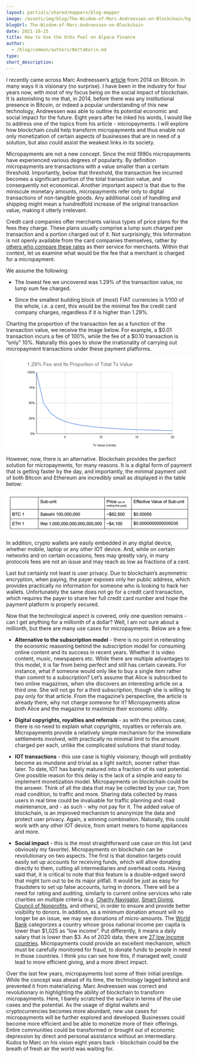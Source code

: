 ```yaml
---
layout: partials/shared/mappers/blog-mapper
image: /assets/img/blog/The-Wisdom-of-Marc-Andreessen-on-Blockchain/bg.jpg
blogUrl: The-Wisdom-of-Marc-Andreessen-on-Blockchain
date: 2021-10-25
title: How to Use the Orbs Pool on Alpaca Finance
author:
  - /blog/common/authors/NettaKorin.md
type:
short_description:
---
```


I recently came across Marc Andreessen’s [article](https://dealbook.nytimes.com/2014/01/21/why-bitcoin-matters/) from 2014 on Bitcoin. In many ways it is visionary (no surprise). I have been in the industry for four years now, with most of my focus being on the social impact of blockchain. It is astonishing to me that, in 2014, before there was any institutional presence in Bitcoin, or indeed a popular understanding of this new technology, Andreessen was able to outline its potential economic and social impact for the future.  Eight years after he inked his words, I would like to address one of the topics from his article - micropayments. I will explore how blockchain could help transform micropayments and thus enable not only monetization of certain aspects of businesses that are in need of a solution, but also could assist the weakest links in its society.

Micropayments are not a new concept. Since the mid 1990s micropayments have experienced various degrees of popularity. By definition micropayments are transactions with a value smaller than a certain threshold. Importantly, below that threshold, the transaction fee incurred becomes a significant portion of the total transaction value, and consequently not economical. Another important aspect is that due to the miniscule monetary amounts, micropayments refer only to digital transactions of non-tangible goods. Any additional cost of handling and shipping might mean a hundredfold increase of the original transaction value, making it utterly irrelevant. 

Credit card companies offer merchants various types of price plans for the fees they charge. These plans usually comprise a lump sum charged per transaction and a portion charged out of it. Not surprisingly, this information is not openly available from the card companies themselves, rather by [others who compare these rates](https://www.merchantmaverick.com/the-complete-guide-to-credit-card-processing-rates-and-fees/) as their service for merchants. Within that context, let us examine what would be the fee that a merchant is charged for a micropayment. 

We assume the following:

- The lowest fee we uncovered was 1.29% of the transaction value, no lump sum fee charged.

- Since the smallest building block of (most) FIAT currencies is 1/100 of the whole, i.e. a cent, this would be the minimal fee the credit card company charges, regardless if it is higher than 1.29%.

Charting the proportion of the transaction fee as a function of the transaction value, we receive the image below. For example, a $0.01 transaction incurs a fee of 100%, while the fee of a $0.10 transaction is “only” 10%. Naturally this goes to show the irrationality of carrying out micropayment transactions under these payment platforms. 

![graph](/assets/img/blog/The-Wisdom-of-Marc-Andreessen-on-Blockchain/image1.png)


However, now, there is an alternative. Blockchain provides the perfect solution for micropayments, for many reasons. It is a digital form of payment that is getting faster by the day, and importantly, the minimal payment unit of both Bitcoin and Ethereum are incredibly small as displayed in the table below: 

![table](/assets/img/blog/The-Wisdom-of-Marc-Andreessen-on-Blockchain/image2.png)


In addition, crypto wallets are easily embedded in any digital device, whether mobile, laptop or any other IOT device. And, while on certain networks and on certain occasions, fees may greatly vary, in many protocols fees are not an issue and may reach as low as fractions of a cent. 

Last but certainly not least is user privacy. Due to blockchain’s asymmetric encryption, when paying, the payer exposes only her public address, which provides practically no information for someone who is looking to hack her wallets. Unfortunately the same does not go for a credit card transaction, which requires the payer to share her full credit card number and hope the payment platform is properly secured. 

Now that the technological aspect is covered, only one question remains - can I get anything for a millionth of a dollar? Well, I am not sure about a millionth, but there are many use cases for micropayments. Below are a few:

- **Alternative to the subscription model** - there is no point in reiterating the economic reasoning behind the subscription model for consuming online content and its success in recent years. Whether it is video content, music, newspapers etc. While there are multiple advantages to this model, it is far from being perfect and still has certain caveats. For instance, what if someone would only like to buy a single item rather than commit to a subscription? Let’s assume that Alice is subscribed to two online magazines, when she discovers an interesting article on a third one. She will not go for a third subscription, though she is willing to pay only for that article. From the magazine’s perspective, the article is already there, why not charge someone for it? Micropayments allow both Alice and the magazine to maximize their economic utility. 

- **Digital copyrights, royalties and referrals** - as with the previous case, there is no need to explain what copyrights, royalties or referrals are. Micropayments provide a relatively simple mechanism for the immediate settlements involved, with practically no minimal limit to the amount charged per each, unlike the complicated solutions that stand today.

- **IOT transactions** - this use case is highly visionary, though will probably become as mundane and trivial as a light switch, sooner rather than later. To date, IOT has barely matured into a fraction of its vast potential. One possible reason for this delay is the lack of a simple and easy to implement monetization model. Micropayments on blockchain could be the answer. Think of all the data that may be collected by your car, from road condition, to traffic and more. Sharing data collected by mass users in real time could be invaluable for traffic planning and road maintenance, and - as such - why not pay for it. The added value of blockchain, is an improved mechanism to anonymize the data and protect user privacy. Again, a winning combination. Naturally, this could work with any other IOT device, from smart meters to home appliances and more.

- **Social impact** - this is the most straightforward use case on this list (and obviously my favorite). Micropayments on blockchain can be revolutionary on two aspects. The first is that donation targets could easily set up accounts for receiving funds, which will allow donating directly to them, cutting all intermediaries and overhead costs. Having said that, it is critical to note that this feature is a double-edged sword that might turn out to be its major pitfall. It would be just as easy for fraudsters to set up false accounts, luring in donors. There will be a need for rating and auditing, similarly to current online services who rate charities on multiple criteria (e.g. [Charity Navigator](https://www.charitynavigator.org), [Smart Giving](https://www.smartgiving.ca), [Council of Nonprofits](https://www.councilofnonprofits.org), and others), in order to ensure and provide better visibility to donors. In addition, as a minimum donation amount will no longer be an issue, we may see donations of micro-amounts. The [World Bank](https://datatopics.worldbank.org/world-development-indicators/stories/the-classification-of-countries-by-income.html) categorizes a country whose gross national income per capita is lower than $1,025 as “low income”. Put differently, it means a daily salary that is lower than $3. As of 2020 data, there are [27 low income countries](https://datatopics.worldbank.org/world-development-indicators/the-world-by-income-and-region.html). Micropayments could provide an excellent mechanism, which must be carefully monitored for fraud, to donate funds to people in need in those countries. I think you can see how this, if managed well, could lead to more efficient giving, and a more direct impact.


Over the last few years, micropayments lost some of their initial prestige. While the concept was ahead of its time, the technology lagged behind and prevented it from materializing. Marc Andreessen was correct and revolutionary in highlighting the ability of blockchain to transform micropayments. Here, I barely scratched the surface in terms of the use cases and the potential. As the usage of digital wallets and cryptocurrencies becomes more abundant, new use cases for micropayments will be further explored and developed. Businesses could become more efficient and be able to monetize more of their offerings. Entire communities could be transformed or brought out of economic depression by direct and personal assistance without an intermediary. Kudos to Marc on his vision eight years back - blockchain could be the breath of fresh air the world was waiting for. 

